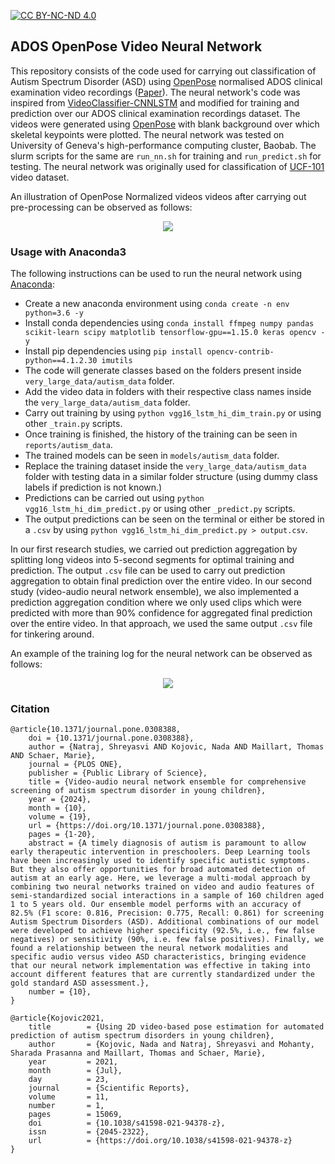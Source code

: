 [![CC BY-NC-ND 4.0][cc-by-nc-nd-shield]][cc-by-nc-nd]

[cc-by-nc-nd]: http://creativecommons.org/licenses/by-nc-nd/4.0/
[cc-by-nc-nd-image]: https://licensebuttons.net/l/by-nc-nd/4.0/88x31.png
[cc-by-nc-nd-shield]: https://img.shields.io/badge/License-CC%20BY--NC--ND%204.0-lightgrey.svg

## ADOS OpenPose Video Neural Network

This repository consists of the code used for carrying out classification of Autism Spectrum Disorder (ASD) using [OpenPose](https://github.com/CMU-Perceptual-Computing-Lab/openpose) normalised ADOS clinical examination video recordings ([Paper](https://www.nature.com/articles/s41598-021-94378-z)). The neural network's code was inspired from [VideoClassifier-CNNLSTM](https://github.com/jibinmathew69/VideoClassifier-CNNLSTM) and modified for training and prediction over our ADOS clinical examination recordings dataset. The videos were generated using [OpenPose](https://github.com/CMU-Perceptual-Computing-Lab/openpose) with blank background over which skeletal keypoints were plotted. The neural network was tested on University of Geneva's high-performance computing cluster, Baobab. The slurm scripts for the same are `run_nn.sh` for training and `run_predict.sh` for testing. The neural network was originally used for classification of [UCF-101](https://www.crcv.ucf.edu/data/UCF101.php) video dataset.

An illustration of OpenPose Normalized videos videos after carrying out pre-processing can be observed as follows:

<p align="center">
<img src=https://github.com/nshreyasvi/Video-Neural-Network-ASD-screening/blob/main/illustrations/openpose.jpg>
</p>

### Usage with Anaconda3
The following instructions can be used to run the neural network using [Anaconda](https://www.anaconda.com/):
- Create a new anaconda environment using `conda create -n env python=3.6 -y`
- Install conda dependencies using `conda install ffmpeg numpy pandas scikit-learn scipy matplotlib tensorflow-gpu==1.15.0 keras opencv -y`
- Install pip dependencies using `pip install opencv-contrib-python==4.1.2.30 imutils`
- The code will generate classes based on the folders present inside `very_large_data/autism_data` folder.
- Add the video data in folders with their respective class names inside the `very_large_data/autism_data` folder.
- Carry out training by using `python vgg16_lstm_hi_dim_train.py` or using other `_train.py` scripts.
- Once training is finished, the history of the training can be seen in `reports/autism_data`.
- The trained models can be seen in `models/autism_data` folder.
- Replace the training dataset inside the `very_large_data/autism_data` folder with testing data in a similar folder structure (using dummy class labels if prediction is not known.)
- Predictions can be carried out using `python vgg16_lstm_hi_dim_predict.py` or using other `_predict.py` scripts.
- The output predictions can be seen on the terminal or either be stored in a `.csv` by using `python vgg16_lstm_hi_dim_predict.py > output.csv`.

In our first research studies, we carried out prediction aggregation by splitting long videos into 5-second segments for optimal training and prediction. The output `.csv` file can be used to carry out prediction aggregation to obtain final prediction over the entire video. In our second study (video-audio neural network ensemble), we also implemented a prediction aggregation condition where we only used clips which were predicted with more than 90% confidence for aggregated final prediction over the entire video. In that approach, we used the same output `.csv` file for tinkering around. 

An example of the training log for the neural network can be observed as follows:

<p align="center">
<img src=https://github.com/nshreyasvi/Video-Neural-Network-ASD-screening/blob/main/reports/autism_data/vgg16-lstm-hi-dim-history.png>
</p>

### Citation
```
@article{10.1371/journal.pone.0308388,
    doi = {10.1371/journal.pone.0308388},
    author = {Natraj, Shreyasvi AND Kojovic, Nada AND Maillart, Thomas AND Schaer, Marie},
    journal = {PLOS ONE},
    publisher = {Public Library of Science},
    title = {Video-audio neural network ensemble for comprehensive screening of autism spectrum disorder in young children},
    year = {2024},
    month = {10},
    volume = {19},
    url = {https://doi.org/10.1371/journal.pone.0308388},
    pages = {1-20},
    abstract = {A timely diagnosis of autism is paramount to allow early therapeutic intervention in preschoolers. Deep Learning tools have been increasingly used to identify specific autistic symptoms. But they also offer opportunities for broad automated detection of autism at an early age. Here, we leverage a multi-modal approach by combining two neural networks trained on video and audio features of semi-standardized social interactions in a sample of 160 children aged 1 to 5 years old. Our ensemble model performs with an accuracy of 82.5% (F1 score: 0.816, Precision: 0.775, Recall: 0.861) for screening Autism Spectrum Disorders (ASD). Additional combinations of our model were developed to achieve higher specificity (92.5%, i.e., few false negatives) or sensitivity (90%, i.e. few false positives). Finally, we found a relationship between the neural network modalities and specific audio versus video ASD characteristics, bringing evidence that our neural network implementation was effective in taking into account different features that are currently standardized under the gold standard ASD assessment.},
    number = {10},
}
```
```
@article{Kojovic2021,
	title        = {Using 2D video-based pose estimation for automated prediction of autism spectrum disorders in young children},
	author       = {Kojovic, Nada and Natraj, Shreyasvi and Mohanty, Sharada Prasanna and Maillart, Thomas and Schaer, Marie},
	year         = 2021,
	month        = {Jul},
	day          = 23,
	journal      = {Scientific Reports},
	volume       = 11,
	number       = 1,
	pages        = 15069,
	doi          = {10.1038/s41598-021-94378-z},
	issn         = {2045-2322},
	url          = {https://doi.org/10.1038/s41598-021-94378-z}
}
```
